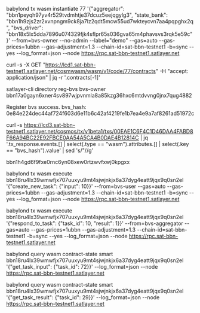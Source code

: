 babylond tx wasm instantiate 77 '{"aggregator": "bbn1peyqh97yv4r529tvdmhtje37dcuz5eejqgylg3", "state_bank": "bbn1h9zjs2zr2xvnpngm9ck8ja7lz2qdt5mcw55ud7wkteycvn7aa4pqpghx2q", "bvs_driver": "bbn18x5lx5dda7896u074329fjk4sflpr65s036gva65m4phavsvs3rqk5e59c"}' --from=bvs-owner --no-admin --label="demo" --gas=auto --gas-prices=1ubbn --gas-adjustment=1.3 --chain-id=sat-bbn-testnet1 -b=sync --yes --log_format=json --node https://rpc.sat-bbn-testnet1.satlayer.net


curl -s -X GET "https://lcd1.sat-bbn-testnet1.satlayer.net/cosmwasm/wasm/v1/code/77/contracts" -H "accept: application/json" | jq -r '.contracts[-1]'


satlayer-cli directory reg-bvs bvs-owner bbn17a0gayn6xner4sv897wjpvnmla8a85kzg36hxc6mtdvvng0jnx7qug4882

Register bvs success. bvs_hash: 0e84e224dec44af724f603d6e11b6c42af4219fe1b7ea4e9a7af8261ad51972c

curl -s https://lcd3.sat-bbn-testnet1.satlayer.net/cosmos/tx/v1beta1/txs/00EAE1C6F4C1D46DAA4FABD8F66A94BC22E92FBCE0AA54A5CA4B0DAE4B12814C | jq '.tx_response.events.[] | select(.type == "wasm").attributes.[] | select(.key == "bvs_hash").value' | sed 's/"//g'


bbn1h4gd6f9fxe0rnc6yn08xew0rtzwvfxwj0kpgxx


babylond tx wasm execute bbn18ru4lx39wmwfjx707uuxyu9mt4sjwjnkjx6a37dyg4eatt9jqx9q0sn2el '{"create_new_task": {"input": 10}}' --from=bvs-user --gas=auto --gas-prices=1ubbn --gas-adjustment=1.3 --chain-id=sat-bbn-testnet1 -b=sync --yes --log_format=json --node https://rpc.sat-bbn-testnet1.satlayer.net

babylond tx wasm execute bbn18ru4lx39wmwfjx707uuxyu9mt4sjwjnkjx6a37dyg4eatt9jqx9q0sn2el '{"respond_to_task": {"task_id": 10, "result": 1}}' --from=bvs-aggregator --gas=auto --gas-prices=1ubbn --gas-adjustment=1.3 --chain-id=sat-bbn-testnet1 -b=sync --yes --log_format=json --node https://rpc.sat-bbn-testnet1.satlayer.net

babylond query wasm contract-state smart bbn18ru4lx39wmwfjx707uuxyu9mt4sjwjnkjx6a37dyg4eatt9jqx9q0sn2el '{"get_task_input": {"task_id": 72}}' --log_format=json --node https://rpc.sat-bbn-testnet1.satlayer.net

babylond query wasm contract-state smart bbn18ru4lx39wmwfjx707uuxyu9mt4sjwjnkjx6a37dyg4eatt9jqx9q0sn2el '{"get_task_result": {"task_id": 29}}' --log_format=json --node https://rpc.sat-bbn-testnet1.satlayer.net
